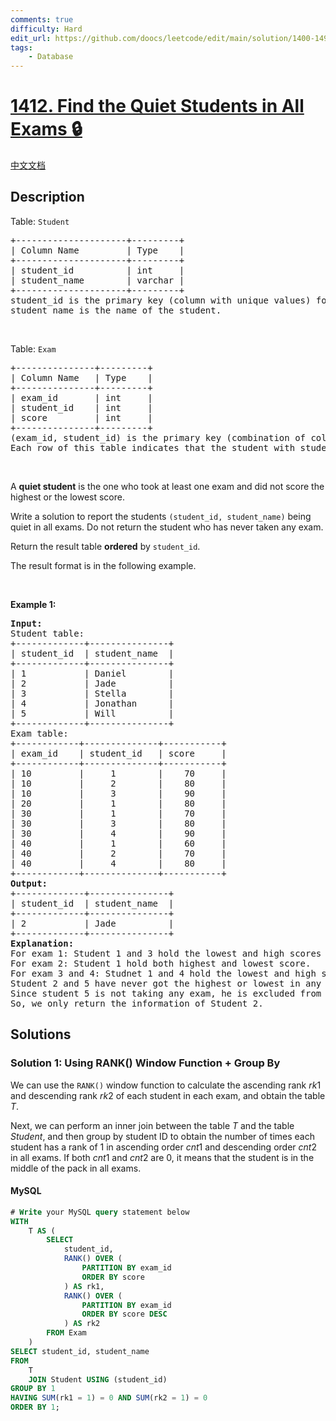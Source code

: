 ```yaml
---
comments: true
difficulty: Hard
edit_url: https://github.com/doocs/leetcode/edit/main/solution/1400-1499/1412.Find%20the%20Quiet%20Students%20in%20All%20Exams/README_EN.md
tags:
    - Database
---
```


<!-- problem:start -->

# [1412. Find the Quiet Students in All Exams 🔒](https://leetcode.com/problems/find-the-quiet-students-in-all-exams)

[中文文档](/solution/1400-1499/1412.Find%20the%20Quiet%20Students%20in%20All%20Exams/README.md)

## Description

<!-- description:start -->

<p>Table: <code>Student</code></p>

<pre>
+---------------------+---------+
| Column Name         | Type    |
+---------------------+---------+
| student_id          | int     |
| student_name        | varchar |
+---------------------+---------+
student_id is the primary key (column with unique values) for this table.
student_name is the name of the student.</pre>

<p>&nbsp;</p>

<p>Table: <code>Exam</code></p>

<pre>
+---------------+---------+
| Column Name   | Type    |
+---------------+---------+
| exam_id       | int     |
| student_id    | int     |
| score         | int     |
+---------------+---------+
(exam_id, student_id) is the primary key (combination of columns with unique values) for this table.
Each row of this table indicates that the student with student_id had a score points in the exam with id exam_id.
</pre>

<p>&nbsp;</p>

<p>A <strong>quiet student</strong> is the one who took at least one exam and did not score the highest or the lowest score.</p>

<p>Write a solution&nbsp;to report the students <code>(student_id, student_name)</code> being quiet in all exams. Do not return the student who has never taken any exam.</p>

<p>Return the result table <strong>ordered</strong> by <code>student_id</code>.</p>

<p>The result format is in the following example.</p>

<p>&nbsp;</p>
<p><strong class="example">Example 1:</strong></p>

<pre>
<strong>Input:</strong> 
Student table:
+-------------+---------------+
| student_id  | student_name  |
+-------------+---------------+
| 1           | Daniel        |
| 2           | Jade          |
| 3           | Stella        |
| 4           | Jonathan      |
| 5           | Will          |
+-------------+---------------+
Exam table:
+------------+--------------+-----------+
| exam_id    | student_id   | score     |
+------------+--------------+-----------+
| 10         |     1        |    70     |
| 10         |     2        |    80     |
| 10         |     3        |    90     |
| 20         |     1        |    80     |
| 30         |     1        |    70     |
| 30         |     3        |    80     |
| 30         |     4        |    90     |
| 40         |     1        |    60     |
| 40         |     2        |    70     |
| 40         |     4        |    80     |
+------------+--------------+-----------+
<strong>Output:</strong> 
+-------------+---------------+
| student_id  | student_name  |
+-------------+---------------+
| 2           | Jade          |
+-------------+---------------+
<strong>Explanation:</strong> 
For exam 1: Student 1 and 3 hold the lowest and high scores respectively.
For exam 2: Student 1 hold both highest and lowest score.
For exam 3 and 4: Studnet 1 and 4 hold the lowest and high scores respectively.
Student 2 and 5 have never got the highest or lowest in any of the exams.
Since student 5 is not taking any exam, he is excluded from the result.
So, we only return the information of Student 2.
</pre>

<!-- description:end -->

## Solutions

<!-- solution:start -->

### Solution 1: Using RANK() Window Function + Group By

We can use the `RANK()` window function to calculate the ascending rank $rk1$ and descending rank $rk2$ of each student in each exam, and obtain the table $T$.

Next, we can perform an inner join between the table $T$ and the table $Student$, and then group by student ID to obtain the number of times each student has a rank of $1$ in ascending order $cnt1$ and descending order $cnt2$ in all exams. If both $cnt1$ and $cnt2$ are $0$, it means that the student is in the middle of the pack in all exams.

<!-- tabs:start -->

#### MySQL

```sql
# Write your MySQL query statement below
WITH
    T AS (
        SELECT
            student_id,
            RANK() OVER (
                PARTITION BY exam_id
                ORDER BY score
            ) AS rk1,
            RANK() OVER (
                PARTITION BY exam_id
                ORDER BY score DESC
            ) AS rk2
        FROM Exam
    )
SELECT student_id, student_name
FROM
    T
    JOIN Student USING (student_id)
GROUP BY 1
HAVING SUM(rk1 = 1) = 0 AND SUM(rk2 = 1) = 0
ORDER BY 1;
```

<!-- tabs:end -->

<!-- solution:end -->

<!-- problem:end -->
